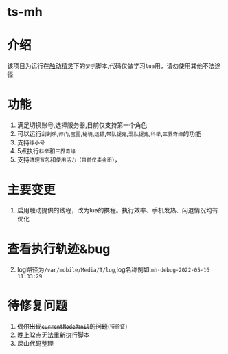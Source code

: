 # ts-mh
# 介绍
该项目为运行在[触动精灵](https://www.touchsprite.com/)下的`梦手`脚本,代码仅做学习`lua`用，请勿使用其他不法途径
# 功能
1. 满足切换账号,选择服务器,目前仅支持第一个角色
2. 可以运行`刮刮乐`,`师门`,`宝图`,`秘境`,`运镖`,`带队捉鬼`,`混队捉鬼`,`科举`,`三界奇缘`的功能
3. 支持`练小号`
4. 5点执行`科举`和`三界奇缘`
5. 支持`清理背包`和`使用活力（目前仅卖金币）`，
# 主要变更
1. 启用触动提供的线程，改为lua的携程。执行效率、手机发热、闪退情况均有优化
# 查看执行轨迹&bug
2. log路径为`/var/mobile/Media/T/log`,log名称例如:`mh-debug-2022-05-16 11:33:29`
# 待修复问题
1. ~~偶尔出现`currentNode为nil`的问题~~(`待验证`)
2. 晚上12点无法重新执行脚本
3. 屎山代码整理

